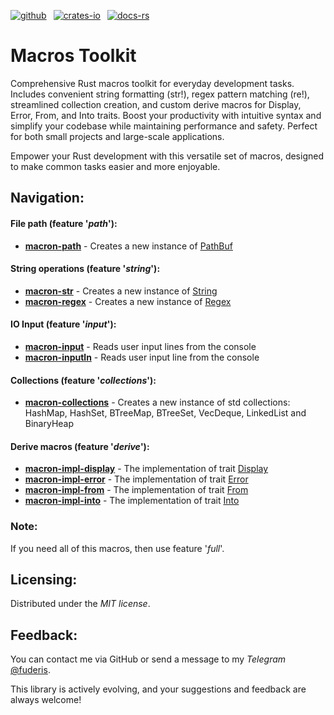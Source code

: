[![github]](https://github.com/fuderis/rs-macron)&ensp;
[![crates-io]](https://crates.io/crates/macron)&ensp;
[![docs-rs]](https://docs.rs/macron)

[github]: https://img.shields.io/badge/github-8da0cb?style=for-the-badge&labelColor=555555&logo=github
[crates-io]: https://img.shields.io/badge/crates.io-fc8d62?style=for-the-badge&labelColor=555555&logo=rust
[docs-rs]: https://img.shields.io/badge/docs.rs-66c2a5?style=for-the-badge&labelColor=555555&logo=docs.rs

# Macros Toolkit

Comprehensive Rust macros toolkit for everyday development tasks. Includes convenient string formatting (str!), regex pattern matching (re!), streamlined collection creation, and custom derive macros for Display, Error, From, and Into traits. Boost your productivity with intuitive syntax and simplify your codebase while maintaining performance and safety. Perfect for both small projects and large-scale applications.

Empower your Rust development with this versatile set of macros, designed to make common tasks easier and more enjoyable.


## Navigation:

#### File path (feature '_path_'):

* __[macron-path](https://docs.rs/macron-path)__ - Creates a new instance of [PathBuf](https://doc.rust-lang.org/std/path/struct.PathBuf.html)

#### String operations (feature '_string_'):

* __[macron-str](https://docs.rs/macron-str)__ - Creates a new instance of [String](https://doc.rust-lang.org/stable/std/string/struct.String.html)
* __[macron-regex](https://docs.rs/macron-regex)__ - Creates a new instance of [Regex](https://docs.rs/regex/latest/regex/struct.Regex.html)

#### IO Input (feature '_input_'):

* __[macron-input](https://docs.rs/macron-input)__ - Reads user input lines from the console
* __[macron-inputln](https://docs.rs/macron-inputln)__ - Reads user input line from the console

#### Collections (feature '_collections_'):

* __[macron-collections](https://docs.rs/macron-collections)__ - Creates a new instance of std collections: HashMap, HashSet, BTreeMap, BTreeSet, VecDeque, LinkedList and BinaryHeap

#### Derive macros (feature '_derive_'):

* __[macron-impl-display](https://docs.rs/macron-impl-display)__ - The implementation of trait [Display](std::fmt::Display)
* __[macron-impl-error](https://docs.rs/macron-impl-error)__ - The implementation of trait [Error](std::error::Error)
* __[macron-impl-from](https://docs.rs/macron-impl-from)__ - The implementation of trait [From](std::convert::From)
* __[macron-impl-into](https://docs.rs/macron-impl-into)__ - The implementation of trait [Into](std::convert::Into)

### Note:

If you need all of this macros, then use feature '_full_'.


## Licensing:

Distributed under the _MIT license_.


## Feedback:

You can contact me via GitHub or send a message to my _Telegram_ [@fuderis](https://t.me/fuderis).

This library is actively evolving, and your suggestions and feedback are always welcome!
